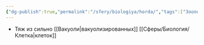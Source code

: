 ```yaml
---
{"dg-publish":true,"permalink":"/sfery/biologiya/horda/","tags":["Зоология"]}
---
```


- Тяж из сильно [[Вакуоли\|вакуолизированных]] [[Сферы/Биология/Клетка\|клеток]] 